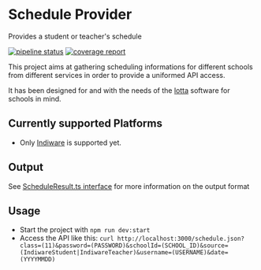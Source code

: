 # Schedule Provider

Provides a student or teacher's schedule

[![pipeline status](https://gitlab.com/medienportal/schedule-provider/badges/master/pipeline.svg)](https://gitlab.com/medienportal/schedule-provider/commits/master)
[![coverage report](https://gitlab.com/medienportal/schedule-provider/badges/master/coverage.svg)](https://gitlab.com/medienportal/schedule-provider/commits/master)

This project aims at gathering scheduling informations for different schools
from different services in order to provide a uniformed API access.

It has been designed for and with the needs of the [lotta](https://lotta.schule)
software for schools in mind.

## Currently supported Platforms

- Only [Indiware](https://indiware.de/) is supported yet.

## Output

See [ScheduleResult.ts interface](https://gitlab.com/medienportal/schedule-provider/-/blob/develop/src/model/ScheduleResult.ts)
for more information on the output format

## Usage

- Start the project with `npm run dev:start`
- Access the API like this: `curl http://localhost:3000/schedule.json?class=(11)&password=(PASSWORD)&schoolId=(SCHOOL_ID)&source=(IndiwareStudent|IndiwareTeacher)&username=(USERNAME)&date=(YYYYMMDD)`
